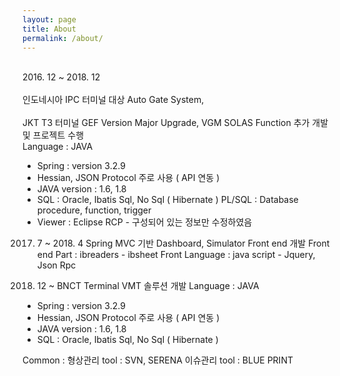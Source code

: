 ```yaml
---
layout: page
title: About
permalink: /about/
---
```


<br>2016. 12 ~ 2018. 12</br>
<br>인도네시아 IPC 터미널 대상 Auto Gate System, </br>
<br>JKT T3 터미널 GEF Version Major Upgrade, VGM SOLAS Function 추가 개발 및 프로젝트 수행</br>
 Language : JAVA
  - Spring : version 3.2.9
  - Hessian, JSON Protocol 주로 사용 ( API 연동 )
  - JAVA version : 1.6, 1.8
  - SQL : Oracle, Ibatis Sql, No Sql ( Hibernate )
          PL/SQL : Database procedure, function, trigger
  - Viewer : Eclipse RCP - 구성되어 있는 정보만 수정하였음

2017. 7 ~ 2018. 4
Spring MVC 기반 Dashboard, Simulator Front end 개발 
 Front end Part : ibreaders - ibsheet 
 Front Language : java script - Jquery, Json Rpc


2018. 12 ~ 
BNCT Terminal VMT 솔루션 개발 
 Language : JAVA
  - Spring : version 3.2.9
  - Hessian, JSON Protocol 주로 사용 ( API 연동 )
  - JAVA version : 1.6, 1.8
  - SQL : Oracle, Ibatis Sql, No Sql ( Hibernate )


Common : 
형상관리 tool : SVN, SERENA 
이슈관리 tool : BLUE PRINT
